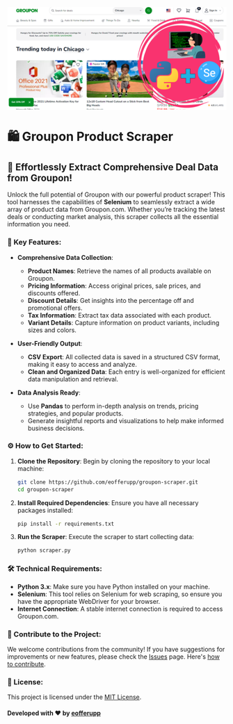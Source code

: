 <img src="https://github.com/eofferupp/groupon-scraper/raw/main/images/cover (2).png" alt="My Temu Scraper Cover" />

# 🛍️ Groupon Product Scraper

## 🚀 Effortlessly Extract Comprehensive Deal Data from Groupon!

Unlock the full potential of Groupon with our powerful product scraper! This tool harnesses the capabilities of **Selenium** to seamlessly extract a wide array of product data from Groupon.com. Whether you’re tracking the latest deals or conducting market analysis, this scraper collects all the essential information you need.

### 🌟 Key Features:

- **Comprehensive Data Collection**:
  - **Product Names**: Retrieve the names of all products available on Groupon.
  - **Pricing Information**: Access original prices, sale prices, and discounts offered.
  - **Discount Details**: Get insights into the percentage off and promotional offers.
  - **Tax Information**: Extract tax data associated with each product.
  - **Variant Details**: Capture information on product variants, including sizes and colors.
  
- **User-Friendly Output**:
  - **CSV Export**: All collected data is saved in a structured CSV format, making it easy to access and analyze.
  - **Clean and Organized Data**: Each entry is well-organized for efficient data manipulation and retrieval.

- **Data Analysis Ready**:
  - Use **Pandas** to perform in-depth analysis on trends, pricing strategies, and popular products.
  - Generate insightful reports and visualizations to help make informed business decisions.

### ⚙️ How to Get Started:

1. **Clone the Repository**:
   Begin by cloning the repository to your local machine:
   ```bash
   git clone https://github.com/eofferupp/groupon-scraper.git
   cd groupon-scraper
   ```

2. **Install Required Dependencies**:
   Ensure you have all necessary packages installed:
   ```bash
   pip install -r requirements.txt
   ```

3. **Run the Scraper**:
   Execute the scraper to start collecting data:
   ```bash
   python scraper.py
   ```

### 🛠️ Technical Requirements:
- **Python 3.x**: Make sure you have Python installed on your machine.
- **Selenium**: This tool relies on Selenium for web scraping, so ensure you have the appropriate WebDriver for your browser.
- **Internet Connection**: A stable internet connection is required to access Groupon.com.

### 🤝 Contribute to the Project:
We welcome contributions from the community! If you have suggestions for improvements or new features, please check the [Issues](https://github.com/eofferupp/groupon-scraper/issues) page. Here's [how to contribute](https://docs.github.com/en/get-started/quickstart/contributing-to-projects).

### 📜 License:
This project is licensed under the [MIT License](https://opensource.org/licenses/MIT).

#### Developed with ❤️ by [eofferupp](https://github.com/eofferupp)
